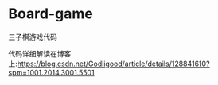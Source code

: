 # Board-game
三子棋游戏代码

代码详细解读在博客上:https://blog.csdn.net/Godligood/article/details/128841610?spm=1001.2014.3001.5501
